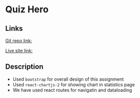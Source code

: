 # Quiz Hero

## Links
[Git repo link: ](https://github.com/programming-hero-web-course2/b6-quiz-crackerz-pujadey48)

[Live site link: ](https://assignment-9-puja-dey.netlify.app)

## Description
* Used `bootstrap` for overall design of this assignment
* Used `react-chartjs-2` for showing chart in statistics page
* We have used react routes for navigatin and dataloading


